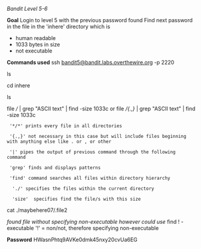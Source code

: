*Bandit Level 5-6* 

**Goal**
Login to level 5 with the previous password found
Find next password in the file in the 'inhere' directory which is
- human readable
- 1033 bytes in size
- not executable
     
**Commands used**
ssh bandit5@bandit.labs.overthewire.org -p 2220

ls

cd inhere

ls

file */* | grep "ASCII text" | find -size 1033c
or file */{.,}* | grep "ASCII text" | find -size 1033c

     '*/*' prints every file in all directories 

     '{.,}' not necessary in this case but will include files beginning with anything else like . or , or other

     '|' pipes the output of previous command through the following command

     'grep' finds and displays patterns 

     'find' command searches all files within directory hierarchy 

      './' specifies the files within the current directory
      
      'size'  specifies find the file/s with this size 
      
cat ./maybehere07/.file2

*found file without specifying non-executable however could use*
find ! -executable 
     '!' = non/not, therefore specifying non-executable

**Password**
HWasnPhtq9AVKe0dmk45nxy20cvUa6EG